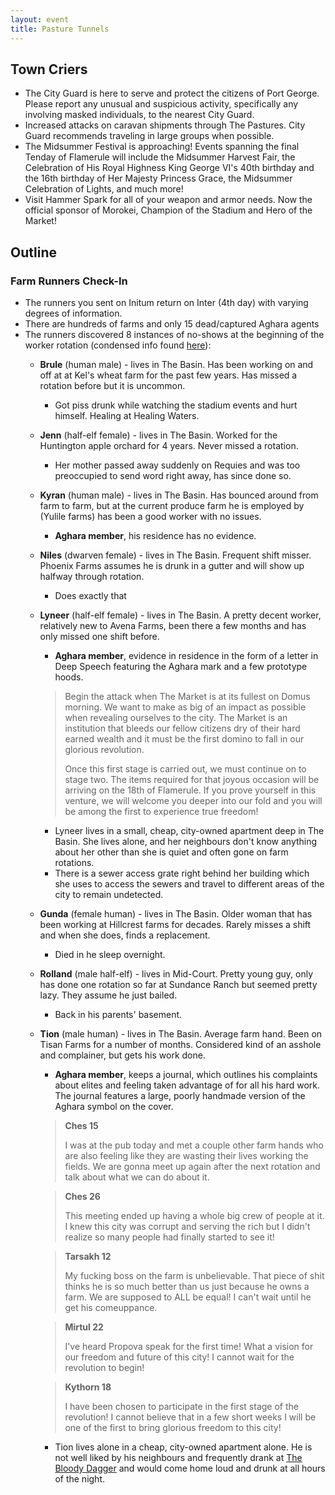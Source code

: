 ```yaml
---
layout: event
title: Pasture Tunnels
---
```

## Town Criers
- The City Guard is here to serve and protect the citizens of Port George. Please report any unusual and suspicious activity, specifically any involving masked individuals, to the nearest City Guard.
- Increased attacks on caravan shipments through The Pastures. City Guard recommends traveling in large groups when possible.
- The Midsummer Festival is approaching! Events spanning the final Tenday of Flamerule will include the Midsummer Harvest Fair, the Celebration of His Royal Highness King George VI's 40th birthday and the 16th birthday of Her Majesty Princess Grace, the Midsummer Celebration of Lights, and much more!
- Visit Hammer Spark for all of your weapon and armor needs. Now the official sponsor of Morokei, Champion of the Stadium and Hero of the Market!

## Outline
### Farm Runners Check-In
- The runners you sent on Initum return on Inter (4th day) with varying degrees of information.
- There are hundreds of farms and only 15 dead/captured Aghara agents
- The runners discovered 8 instances of no-shows at the beginning of the worker rotation (condensed info found [here](../runner-info.txt)):
  - **Brule** (human male) - lives in The Basin. Has been working on and off at at Kel's wheat farm for the past few years. Has missed a rotation before but it is uncommon.
    - Got piss drunk while watching the stadium events and hurt himself. Healing at Healing Waters.
  - **Jenn** (half-elf female) - lives in The Basin. Worked for the Huntington apple orchard for 4 years. Never missed a rotation.
    - Her mother passed away suddenly on Requies and was too preoccupied to send word right away, has since done so.
  - **Kyran** (human male) - lives in The Basin. Has bounced around from farm to farm, but at the current produce farm he is employed by (Yulile farms) has been a good worker with no issues.
    - **Aghara member**, his residence has no evidence.
  - **Niles** (dwarven female) - lives in The Basin. Frequent shift misser. Phoenix Farms assumes he is drunk in a gutter and will show up halfway through rotation.
    - Does exactly that
  - **Lyneer** (half-elf female) - lives in The Basin. A pretty decent worker, relatively new to Avena Farms, been there a few months and has only missed one shift before.
    - **Aghara member**, evidence in residence in the form of a letter in Deep Speech featuring the Aghara mark and a few prototype hoods.
    > Begin the attack when The Market is at its fullest on Domus morning. We want to make as big of an impact as possible when revealing ourselves to the city. The Market is an institution that bleeds our fellow citizens dry of their hard earned wealth and it must be the first domino to fall in our glorious revolution.
    >
    > Once this first stage is carried out, we must continue on to stage two. The items required for that joyous occasion will be arriving on the 18th of Flamerule. If you prove yourself in this venture, we will welcome you deeper into our fold and you will be among the first to experience true freedom!

    - Lyneer lives in a small, cheap, city-owned apartment deep in The Basin. She lives alone, and her neighbours don't know anything about her other than she is quiet and often gone on farm rotations.
    - There is a sewer access grate right behind her building which she uses to access the sewers and travel to different areas of the city to remain undetected.
  - **Gunda** (female human) - lives in The Basin. Older woman that has been working at Hillcrest farms for decades. Rarely misses a shift and when she does, finds a replacement.
    - Died in he sleep overnight.
  - **Rolland** (male half-elf) - lives in Mid-Court. Pretty young guy, only has done one rotation so far at Sundance Ranch but seemed pretty lazy. They assume he just bailed.
    - Back in his parents' basement.
  - **Tion** (male human) - lives in The Basin. Average farm hand. Been on Tisan Farms for a number of months. Considered kind of an asshole and complainer, but gets his work done.
    - **Aghara member**, keeps a journal, which outlines his complaints about elites and feeling taken advantage of for all his hard work. The journal features a large, poorly handmade version of the Aghara symbol on the cover.
    > **Ches 15**
    >
    > I was at the pub today and met a couple other farm hands who are also feeling like they are wasting their lives working the fields. We are gonna meet up again after the next rotation and talk about what we can do about it.

      > **Ches 26**
      >
      > This meeting ended up having a whole big crew of people at it. I knew this city was corrupt and serving the rich but I didn't realize so many people had finally started to see it!

      > **Tarsakh 12**
      >
      > My fucking boss on the farm is unbelievable. That piece of shit thinks he is so much better than us just because he owns a farm. We are supposed to ALL be equal! I can't wait until he get his comeuppance.

      > **Mirtul 22**
      >
      > I've heard Propova speak for the first time! What a vision for our freedom and future of this city! I cannot wait for the revolution to begin!

      > **Kythorn 18**
      >
      > I have been chosen to participate in the first stage of the revolution! I cannot believe that in a few short weeks I will be one of the first to bring glorious freedom to this city!

    - Tion lives alone in a cheap, city-owned apartment alone. He is not well liked by his neighbours and frequently drank at [The Bloody Dagger]({{site.baseurl}}/stores/the-bloody-dagger/) and would come home loud and drunk at all hours of the night.
